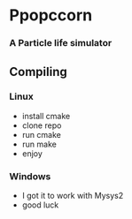 # Ppopccorn
### A Particle life simulator


## Compiling

### Linux
- install cmake
- clone repo
- run cmake
- run make
- enjoy


### Windows
- I got it to work with Mysys2
- good luck
